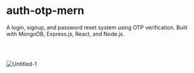 # auth-otp-mern
A login, signup, and password reset system using OTP verification. 
Built with MongoDB, Express.js, React, and Node.js.

<br>
<br>

![Untitled-1](https://github.com/user-attachments/assets/8aa356a2-7be2-4e35-9bf7-46acf186e51c)
